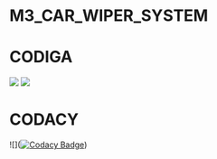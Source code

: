 # M3_CAR_WIPER_SYSTEM
# CODIGA
![](https://api.codiga.io/project/33340/score/svg)
![](https://api.codiga.io/project/33340/status/svg)

# CODACY
![]([![Codacy Badge](https://app.codacy.com/project/badge/Grade/1f7118068f4247f291e87b51b933b3b6)](https://www.codacy.com/gh/rishivardhan01/M3_CAR_WIPER_SYSTEM/dashboard?utm_source=github.com&amp;utm_medium=referral&amp;utm_content=rishivardhan01/M3_CAR_WIPER_SYSTEM&amp;utm_campaign=Badge_Grade))
